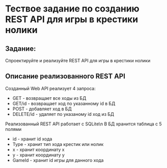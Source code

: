# Тествое задание по созданию REST API для игры в крестики нолики

## Задание:
Спроектируйте и реализуйте REST API для игры в крестики нолики

## Описание реализованного REST API
Созданный Web API реализует 4 запроса: 
+ GET - возвращает все ходы из БД
+ GET/id - возвращает ход по указанному id в БД
+ POST - добавляет ход в БД
+ DELETE/id - удаляет по указаному id ход из БД

Реализованный REST API работает с SQLite\n
В БД хранится таблица с 5 полями
+ id - хранит id хода
+ Type - хранит тип хода крестик или нолик
+ x - хранит координату x
+ y - хранит координату y 
+ GameId - хранит id игры для данного хода
